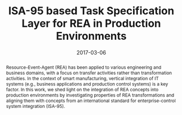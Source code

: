 ---
abstract: Resource-Event-Agent (REA) has been applied to various engineering and business
  domains, with a focus on transfer activities rather than transformation activities.
  In the context of smart manufacturing, vertical integration of IT systems (e.g.,
  business applications and production control systems) is a key factor. In this work,
  we shed light on the integration of REA concepts into production environments by
  investigating properties of REA transformations and aligning them with concepts
  from an international standard for enterprise-control system integration (ISA-95).
authors:
- Bernhard Wally
- Christian Huemer
- Alexandra Mazak
date: '2017-03-06'
featured: false
links:
- name: Publik
  url: https://publik.tuwien.ac.at/showentry.php?ID=258974&lang=2
publication_types:
- '1'
publishDate: '2017-03-06'
specifics: 'Vortrag: 11th International Workshop on Value Modeling and Business Ontologies
  (VMBO 2017), Belvaux, Luxemburg; 06.03.2017 - 07.03.2017; in: "Proceedings of the
  11th International Workshop on Value Modeling and Business Ontologies", (2017),
  5 S.'
title: ISA-95 based Task Specification Layer for REA in Production Environments
url_pdf: ''
---